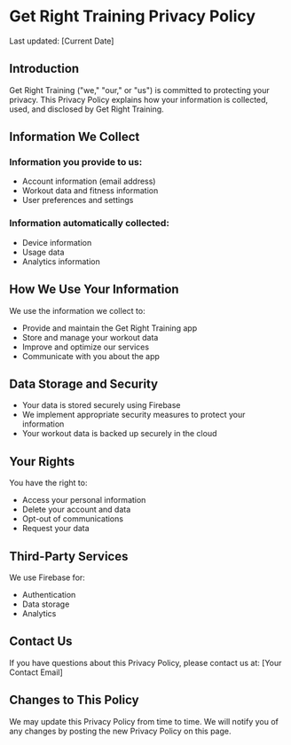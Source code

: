 # Get Right Training Privacy Policy

Last updated: [Current Date]

## Introduction
Get Right Training ("we," "our," or "us") is committed to protecting your privacy. This Privacy Policy explains how your information is collected, used, and disclosed by Get Right Training.

## Information We Collect
### Information you provide to us:
- Account information (email address)
- Workout data and fitness information
- User preferences and settings

### Information automatically collected:
- Device information
- Usage data
- Analytics information

## How We Use Your Information
We use the information we collect to:
- Provide and maintain the Get Right Training app
- Store and manage your workout data
- Improve and optimize our services
- Communicate with you about the app

## Data Storage and Security
- Your data is stored securely using Firebase
- We implement appropriate security measures to protect your information
- Your workout data is backed up securely in the cloud

## Your Rights
You have the right to:
- Access your personal information
- Delete your account and data
- Opt-out of communications
- Request your data

## Third-Party Services
We use Firebase for:
- Authentication
- Data storage
- Analytics

## Contact Us
If you have questions about this Privacy Policy, please contact us at:
[Your Contact Email]

## Changes to This Policy
We may update this Privacy Policy from time to time. We will notify you of any changes by posting the new Privacy Policy on this page.

